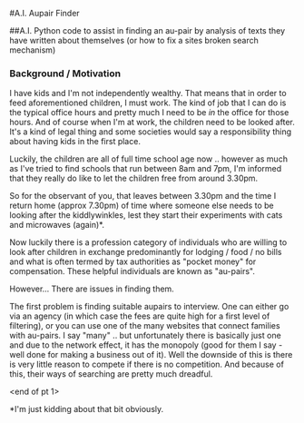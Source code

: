 #A.I. Aupair Finder

##A.I. Python code to assist in finding an au-pair by analysis of texts they have written about themselves (or how to fix a sites broken search mechanism)

### Background / Motivation

I have kids and I'm not independently wealthy. 
That means that in order to feed aforementioned children, I must work. The kind of job that I can do is the typical office hours and pretty much I need to be *in* the office for those hours.
And of course when I'm at work, the children need to be looked after. 
It's a kind of legal thing and some societies would say a responsibility thing about having kids in the first place.

Luckily, the children are all of full time school age now .. however as much as I've tried to find schools that run between 8am and 7pm, I'm informed that they really do like to let the children free from around 3.30pm.

So for the observant of you, that leaves between 3.30pm and the time I return home (approx 7.30pm) of time where someone else needs to be looking after the kiddlywinkles, lest they start their experiments with cats and microwaves (again)*.

Now luckily there is a profession category of individuals who are willing to look after children in exchange predominantly for lodging / food / no bills and what is often termed by tax authorities as "pocket money" for compensation. These helpful individuals are known as "au-pairs".

However... There are issues in finding them.

The first problem is finding suitable aupairs to interview. One can either go via an agency (in which case the fees are quite high for a first level of filtering), or you can use one of the many websites that connect families with au-pairs.
I say "many" .. but unfortunately there is basically just one and due to the network effect, it has the monopoly (good for them I say - well done for making a business out of it).
Well the downside of this is there is very little reason to compete if there is no competition. And because of this, their ways of searching are pretty much dreadful.

<end of pt 1>







*I'm just kidding about that bit obviously.





